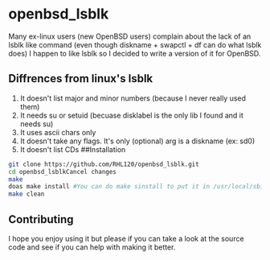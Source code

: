# openbsd_lsblk
Many ex-linux users (new OpenBSD users) complain about the lack of an lsblk like command (even though diskname + swapctl + df can do what lsblk does) I happen to
like lsblk so I decided to write a version of it for OpenBSD.

## Diffrences from linux's lsblk
1) It doesn't list major and minor numbers (because I never really used them)
2) It needs su or setuid (becuase disklabel is the only lib I found and it needs su)
3) It uses ascii chars only
4) It doesn't take any flags. It's only (optional) arg is a diskname (ex: sd0)
5) It doesn't list CDs
##Installation
```bash
git clone https://github.com/RHL120/openbsd_lsblk.git
cd openbsd_lsblkCancel changes
make
doas make install #You can do make sinstall to put it in /usr/local/sbin and to set suid but I don't recommend it because it may have bugs
make clean
```
## Contributing
I hope you enjoy using it but please if you can take a look at the source code and see if you can help with making it better.

